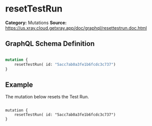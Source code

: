 # resetTestRun

**Category:** Mutations
**Source:** https://us.xray.cloud.getxray.app/doc/graphql/resettestrun.doc.html

## GraphQL Schema Definition

```graphql

mutation {
    resetTestRun( id: "5acc7ab0a3fe1b6fcdc3c737")
}

```

## Example

The mutation below resets the Test Run.

```

mutation {
    resetTestRun( id: "5acc7ab0a3fe1b6fcdc3c737")
}

```